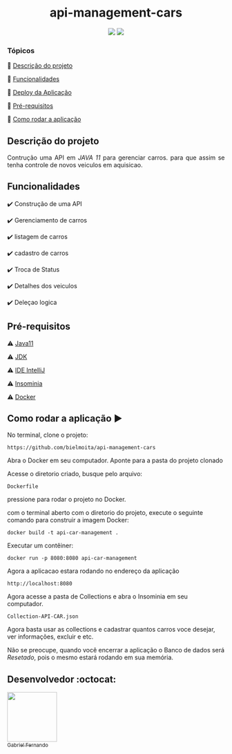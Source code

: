 <h1 align="center">
 api-management-cars
</h1>
<p align="center">
<img src="https://img.shields.io/badge/Java11-red"> <img src="https://img.shields.io/badge/SpringBoot-blue">
</p>

### Tópicos 
:small_blue_diamond: [Descrição do projeto](#descrição-do-projeto)

:small_blue_diamond: [Funcionalidades](#funcionalidades)

:small_blue_diamond: [Deploy da Aplicação](#deploy-da-aplicação-dash)

:small_blue_diamond: [Pré-requisitos](#pré-requisitos)

:small_blue_diamond: [Como rodar a aplicação](#como-rodar-a-aplicação-arrow_forward)

## Descrição do projeto
<p align="justify">
Contrução uma API em <i>JAVA 11</i> para gerenciar carros. para que assim se tenha controle de novos veiculos em aquisicao.
</p>

## Funcionalidades

:heavy_check_mark: Construção de uma API 

:heavy_check_mark: Gerenciamento de carros

:heavy_check_mark: listagem de carros 

:heavy_check_mark: cadastro de carros

:heavy_check_mark: Troca de Status

:heavy_check_mark: Detalhes dos veiculos

:heavy_check_mark: Deleçao logica

## Pré-requisitos

:warning: [Java11](https://www.oracle.com/br/java/technologies/javase/jdk11-archive-downloads.html)

:warning: [JDK](https://jdk.java.net/11/)

:warning: [IDE IntelliJ](https://www.jetbrains.com/idea/download/)

:warning: [Insominia](https://insomnia.rest/download)

:warning: [Docker](https://www.docker.com/products/docker-desktop/)


## Como rodar a aplicação :arrow_forward:

No terminal, clone o projeto: 

```
https://github.com/bielmoita/api-management-cars
```

Abra o Docker em seu computador.
Aponte para a pasta do projeto clonado

Acesse o diretorio criado, busque pelo arquivo: 
```
Dockerfile
```
pressione para rodar o projeto no Docker.

com o terminal aberto com o diretorio do projeto, execute o seguinte comando para construir a imagem Docker:
```
docker build -t api-car-management .
```
Executar um contêiner:
```
docker run -p 8080:8080 api-car-management
```

Agora a aplicacao estara rodando no endereço da aplicação
```
http://localhost:8080
```

Agora acesse a pasta de Collections e abra o Insominia em seu computador.
```
Collection-API-CAR.json
```

Agora basta usar as collections e cadastrar quantos carros voce desejar, ver informações, excluir e etc.


Não se preocupe, quando você encerrar a aplicação o Banco de dados será <i>Resetado</i>, pois o mesmo estará rodando em sua memória. 

## Desenvolvedor :octocat:
[<img src="https://avatars2.githubusercontent.com/u/49874403?s=400&u=732c2387f6b14597528e693927cd5af874c144d4&v=4" width=115><br><sub>Gabriel Fernando</sub>](https://www.linkedin.com/in/gabriel-fernando-mcsilva/) 
